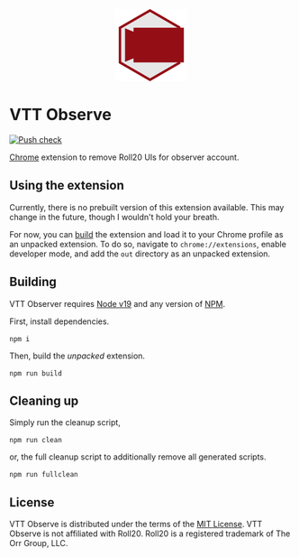 <p align="center">
    <img src="images/icon-128.png" alt="VTT Observe" />
</p>

# VTT Observe
[![Push check](https://github.com/Ghifari160/vtt-observe/actions/workflows/push.yaml/badge.svg)](https://github.com/Ghifari160/vtt-observe/actions/workflows/push.yaml)

[Chrome](https://www.google.com/chrome/) extension to remove Roll20 UIs for observer account.

## Using the extension

Currently, there is no prebuilt version of this extension available.
This may change in the future, though I wouldn't hold your breath.

For now, you can [build](#building) the extension and load it to your Chrome profile as an unpacked
extension.
To do so, navigate to `chrome://extensions`, enable developer mode, and add the `out` directory as
an unpacked extension.

## Building

VTT Observer requires [Node v19](https://nodejs.org/) and any version of
[NPM](https://www.npmjs.com/).

First, install dependencies.

``` shell
npm i
```

Then, build the _unpacked_ extension.

``` shell
npm run build
```

## Cleaning up

Simply run the cleanup script,

``` shell
npm run clean
```

or, the full cleanup script to additionally remove all generated scripts.

``` shell
npm run fullclean
```

## License

VTT Observe is distributed under the terms of the [MIT License](LICENSE).
VTT Observe is not affiliated with Roll20.
Roll20 is a registered trademark of The Orr Group, LLC.
